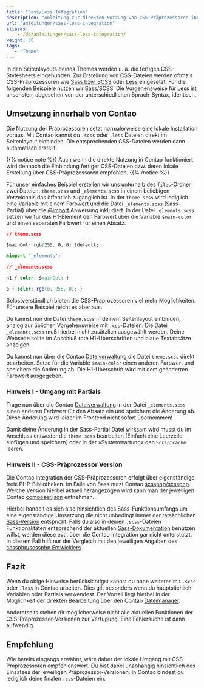 ```yaml
---
title: "Sass/Less Integration"
description: "Anleitung zur direkten Nutzung von CSS-Präprozessoren innerhalb von Contao."
url: "anleitungen/sass-less-integration"
aliases:
    - /de/anleitungen/sass-less-integration/
weight: 30
tags: 
   - "Theme"
---
```



In den Seitenlayouts deines Themes werden u. a. die fertigen CSS-Stylesheets eingebunden. Zur Erstellung von 
CSS-Dateien werden oftmals CSS-Präprozessoren wie [Sass bzw. SCSS](https://sass-lang.com/) 
oder [Less](http://lesscss.org/) eingesetzt. Für die folgenden Beispiele nutzen wir Sass/SCSS. Die Vorgehensweise 
für Less ist ansonsten, abgesehen von der unterschiedlichen Sprach-Syntax, identisch.


## Umsetzung innerhalb von Contao

Die Nutzung der Präprozessoren setzt normalerweise eine lokale Installation voraus. Mit Contao kannst du `.scss` 
oder `.less` Dateien direkt im Seitenlayout einbinden. Die entsprechenden CSS-Dateien werden dann automatisch erstellt.

{{% notice note %}}
Auch wenn die direkte Nutzung in Contao funktioniert wird dennoch die Einbindung fertiger CSS-Dateien bzw. deren 
lokale Erstellung über CSS-Präprozessoren empfohlen.
{{% /notice %}}

Für unser einfaches Beispiel erstellen wir uns unterhalb des `files`-Ordner zwei Dateien: `theme.scss` und `_elements.scss`
in einem beliebigen Verzeichnis das öffentlich zugänglich ist. In der `theme.scss` wird lediglich eine Variable 
mit einem Farbwert und die Datei `_elements.scss` (Sass-Partial) über die 
[@import](https://sass-lang.com/documentation/at-rules/import) Anweisung inkludiert. In der Datei `_elements.scss`
setzen wir für das H1-Element den Farbwert über die Variable `$main-color` und einen separaten Farbwert für einen Absatz.


```css
// theme.scss

$mainCol: rgb(255, 0, 0) !default;

@import '_elements';
```

```css
// _elements.scss

h1 { color: $mainCol; }

p { color: rgb(0, 255, 0); }
```

Selbstverständlich bieten die CSS-Präprozessoren viel mehr Möglichkeiten. Für unsere Beispiel reicht es aber aus.

Du kannst nun die Datei `theme.scss` in deinem Seitenlayout einbinden, analog zur üblichen Vorgehensweise mit 
`.css`-Dateien. Die Datei `_elements.scss` muß hierbei nicht zusätzlich ausgewählt werden. Deine Webseite sollte im Anschluß 
rote H1-Überschriften und blaue Textabsätze anzeigen.

Du kannst nun über die Contao [Dateiverwaltung](../../dateiverwaltung) die Datei `theme.scss` direkt bearbeiten. 
Setze für die Variable `$main-color` einen anderen Farbwert und speichere die Änderung ab. Die H1-Überschrift wird mit 
dem geänderten Farbwert ausgegeben.


### Hinweis I - Umgang mit Partials

Trage nun über die Contao [Dateiverwaltung](../../dateiverwaltung) in der Datei `_elements.scss` einen anderen Farbwert 
für den Absatz ein und speichere die Änderung ab. Diese Änderung wird leider im Frontend nicht sofort übernommen! 

Damit deine Änderung in der Sass-Partial Datei wirksam wird musst du im Anschluss entweder die `theme.scss` bearbeiten (Einfach
eine Leerzeile einfügen und speichern) oder in der »Systemwartung« den `Scriptcache` leeren.



### Hinweis II - CSS-Präprozessor Version

Die Contao Integration der CSS-Präprozessoren erfolgt über eigenständige, freie PHP-Bibliotheken. Im Falle von Sass
nutzt Contao [scssphp/scssphp](https://github.com/scssphp/scssphp). Welche Version hierbei aktuell 
herangezogen wird kann man der jeweiligen Contao [composer.json](https://github.com/contao/contao/blob/master/composer.json#L78) entnehmen.

Hierbei handelt es sich also hinsichtlich des Sass-Funktionsumfangs um eine eigenständige Umsetzung die nicht unbedingt 
immer der tatsächlichen [Sass-Version](https://sass-lang.com/install) entspricht. Falls du also in deinen `.scss`-Dateien 
Funktionalitäten entsprechend der aktuellen [Sass-Dokumentation](https://sass-lang.com/documentation) benutzen willst, werden 
diese evtl. über die Contao Integration gar nicht unterstützt. In diesem Fall hilft nur der Vergleich mit den jeweiligen 
Angaben des [scssphp/scssphp Entwicklers](https://github.com/scssphp/scssphp/blob/master/tests/specs/sass-spec-exclude.txt).


## Fazit

Wenn du obige Hinweise berücksichtigst kannst du ohne weiteres mit `.scss` oder `.less` in Contao arbeiten. Dies gilt 
besonders wenn du hauptsächlich Variablen oder Partials verwendest. Der Vorteil liegt hierbei in der Möglichkeit der 
direkten Bearbeitung über den Contao [Dateimanager](../../dateiverwaltung). 

Andererseits stehen dir möglicherweise nicht alle aktuellen Funktionen der CSS-Präprozessor-Versionen zur Verfügung. 
Eine Fehlersuche ist dann aufwendig.


## Empfehlung

Wie bereits eingangs erwähnt, wäre daher der lokale Umgang mit CSS-Präprozessoren empfehlenswert. Du bist dabei 
unabhängig hinsichtlich des Einsatzes der jeweiligen Präprozessor-Versionen. In Contao bindest du lediglich deine 
finalen `.css`-Dateien ein.
